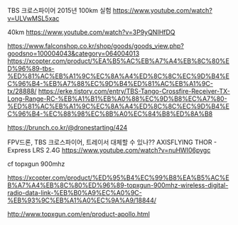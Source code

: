 TBS 크로스파이어
2015년 100km 실험 https://www.youtube.com/watch?v=ULVwMSL5xac

40km https://www.youtube.com/watch?v=3P9yQNIHfDQ


https://www.falconshop.co.kr/shop/goods/goods_view.php?goodsno=100004043&category=064004013
https://xcopter.com/product/%EA%B5%AC%EB%A7%A4%EB%8C%80%ED%96%89-tbs-%ED%81%AC%EB%A1%9C%EC%8A%A4%ED%8C%8C%EC%9D%B4%EC%96%B4-%EB%A7%88%EC%9D%B4%ED%81%AC%EB%A1%9C-tx/28888/
https://erke.tistory.com/entry/TBS-Tango-Crossfire-Receiver-TX-Long-Range-RC-%EB%A1%B1%EB%A0%88%EC%9D%B8%EC%A7%80-%ED%81%AC%EB%A1%9C%EC%8A%A4%ED%8C%8C%EC%9D%B4%EC%96%B4-%EC%88%98%EC%8B%A0%EC%84%B8%ED%8A%B8

https://brunch.co.kr/@dronestarting/424




FPV드론, TBS 크로스파이어, 트레이서 대체할 수 있나?? AXISFLYING THOR - Express LRS 2.4G
https://www.youtube.com/watch?v=nuHWI06pygc




cf topxgun 900mhz

https://xcopter.com/product/%ED%95%B4%EC%99%B8%EA%B5%AC%EB%A7%A4%EB%8C%80%ED%96%89-topxgun-900mhz-wireless-digital-radio-data-link-%EB%B0%A9%EC%A0%9C-%EB%93%9C%EB%A1%A0%EC%9A%A9/18844/

http://www.topxgun.com/en/product-apollo.html

